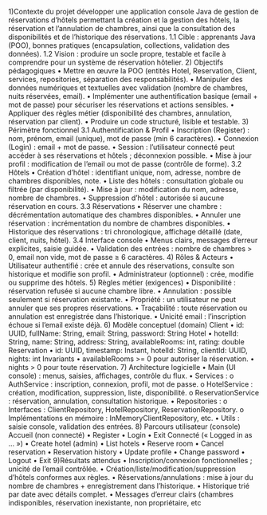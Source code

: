 1)Contexte du projet 
développer une application console Java de gestion de réservations d’hôtels permettant la 
création et la gestion des hôtels, la réservation et l’annulation de chambres, ainsi que la 
consultation des disponibilités et de l’historique des réservations. 
1.1 Cible : apprenants Java (POO), bonnes pratiques (encapsulation, collections, validation 
des données). 
1.2 Vision : produire un socle propre, testable et facile à comprendre pour un système de 
réservation hôtelier. 
2) Objectifs pédagogiques 
• Mettre en œuvre la POO (entités Hotel, Reservation, Client, services, repositories, 
séparation des responsabilités). 
• Manipuler des données numériques et textuelles avec validation (nombre de chambres, 
nuits réservées, email). 
• Implémenter une authentification basique (email + mot de passe) pour sécuriser les 
réservations et actions sensibles. 
• Appliquer des règles métier (disponibilité des chambres, annulation, réservation par client). 
• Produire un code structuré, lisible et testable. 
3) Périmètre fonctionnel 
3.1 Authentification & Profil 
• Inscription (Register) : nom, prénom, email (unique), mot de passe (min 6 caractères). 
• Connexion (Login) : email + mot de passe. 
• Session : l’utilisateur connecté peut accéder à ses réservations et hôtels ; déconnexion 
possible. 
• Mise à jour profil : modification de l’email ou mot de passe (contrôle de forme). 
3.2 Hôtels 
• Création d’hôtel : identifiant unique, nom, adresse, nombre de chambres disponibles, note. 
• Liste des hôtels : consultation globale ou filtrée (par disponibilité). 
• Mise à jour : modification du nom, adresse, nombre de chambres. 
• Suppression d’hôtel : autorisée si aucune réservation en cours. 
3.3 Réservations 
• Réserver une chambre : décrémentation automatique des chambres disponibles. 
• Annuler une réservation : incrémentation du nombre de chambres disponibles. 
• Historique des réservations : tri chronologique, affichage détaillé (date, client, nuits, hôtel). 
3.4 Interface console 
• Menus clairs, messages d’erreur explicites, saisie guidée. 
• Validation des entrées : nombre de chambres > 0, email non vide, mot de passe ≥ 6 
caractères. 
4) Rôles & Acteurs 
• Utilisateur authentifié : crée et annule des réservations, consulte son historique et modifie 
son profil. 
• Administrateur (optionnel) : crée, modifie ou supprime des hôtels. 
5) Règles métier (exigences) 
• Disponibilité : réservation refusée si aucune chambre libre. 
• Annulation : possible seulement si réservation existante. 
• Propriété : un utilisateur ne peut annuler que ses propres réservations. 
• Traçabilité : toute réservation ou annulation est enregistrée dans l’historique. 
• Unicité email : l’inscription échoue si l’email existe déjà. 
6) Modèle conceptuel (domain) 
Client 
• id: UUID, fullName: String, email: String, password: String 
Hotel 
• hotelId: String, name: String, address: String, availableRooms: int, rating: double 
Reservation 
• id: UUID, timestamp: Instant, hotelId: String, clientId: UUID, nights: int 
Invariants 
• availableRooms >= 0 pour autoriser la réservation. 
• nights > 0 pour toute réservation. 
7) Architecture logicielle 
• Main (UI console) : menus, saisies, affichages, contrôle du flux. 
• Services : 
o AuthService : inscription, connexion, profil, mot de passe. 
o HotelService : création, modification, suppression, liste, disponibilité. 
o ReservationService : réservation, annulation, consultation historique. 
• Repositories : 
o Interfaces : ClientRepository, HotelRepository, ReservationRepository. 
o Implémentations en mémoire : InMemoryClientRepository, etc. 
• Utils : saisie console, validation des entrées. 
8) Parcours utilisateur (console) 
Accueil (non connecté) 
• Register 
• Login 
• Exit 
Connecté (« Logged in as … ») 
• Create hotel (admin) 
• List hotels 
• Reserve room 
• Cancel reservation 
• Reservation history 
• Update profile 
• Change password 
• Logout 
• Exit 
9)Résultats attendus 
• Inscription/connexion fonctionnelles ; unicité de l’email contrôlée. 
• Création/liste/modification/suppression d’hôtels conformes aux règles. 
• Réservations/annulations : mise à jour du nombre de chambres + enregistrement dans 
l’historique. 
• Historique trié par date avec détails complet. 
• Messages d’erreur clairs (chambres indisponibles, réservation inexistante, non
propriétaire, etc